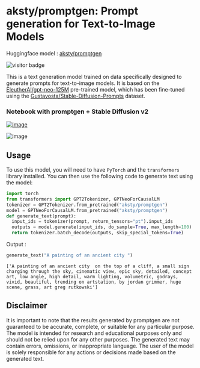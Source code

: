 # aksty/promptgen: Prompt generation for Text-to-Image Models

Huggingface model : [aksty/promptgen](https://huggingface.co/aksty/promptgen)

![visitor badge](https://visitor-badge.glitch.me/badge?page_id=08318068.1e87.409b.93cf.c37ff4df6538gh)

This is a text generation model trained on data specifically designed to generate prompts for text-to-image models. It is based on the [EleutherAI/gpt-neo-125M](https://huggingface.co/EleutherAI/gpt-neo-125M) pre-trained model, which has been fine-tuned using the [Gustavosta/Stable-Diffusion-Prompts](https://huggingface.co/datasets/Gustavosta/Stable-Diffusion-Prompts) dataset.

### Notebook with promptgen + Stable Diffusion v2 
[![image](https://img.shields.io/badge/Colab-F9AB00?style=for-the-badge&logo=googlecolab&color=525252)](https://colab.research.google.com/github/aksty/promptgen/blob/main/notebook/StableDiffusion_with_PromptGen.ipynb)

![image](https://huggingface.co/aksty/promptgen/resolve/main/image.jpg)



## Usage

To use this model, you will need to have `PyTorch` and the `transformers` library installed. You can then use the following code to generate text using the model:

```python
import torch
from transformers import GPT2Tokenizer, GPTNeoForCausalLM
tokenizer = GPT2Tokenizer.from_pretrained("aksty/promptgen")
model = GPTNeoForCausalLM.from_pretrained("aksty/promptgen")
def generate_text(prompt):
  input_ids = tokenizer(prompt, return_tensors="pt").input_ids
  outputs = model.generate(input_ids, do_sample=True, max_length=100)
  return tokenizer.batch_decode(outputs, skip_special_tokens=True)
```

Output :
```python
generate_text("A painting of an ancient city ")
```
```
['A painting of an ancient city  on the top of a cliff, a small sign charging through the sky, cinematic view, epic sky, detailed, concept art, low angle, high detail, warm lighting, volumetric, godrays, vivid, beautiful, trending on artstation, by jordan grimmer, huge scene, grass, art greg rutkowski']
```

## Disclaimer
It is important to note that the results generated by promptgen are not guaranteed to be accurate, complete, or suitable for any particular purpose. The model is intended for research and educational purposes only and should not be relied upon for any other purposes. The generated text may contain errors, omissions, or inappropriate language. The user of the model is solely responsible for any actions or decisions made based on the generated text.


